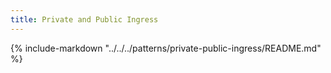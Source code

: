 ```yaml
---
title: Private and Public Ingress
---
```


{%
   include-markdown "../../../patterns/private-public-ingress/README.md"
%}
